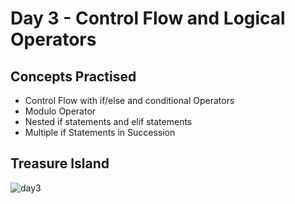 # Day 3 - Control Flow and Logical Operators
## Concepts Practised 
+ Control Flow with if/else and conditional Operators
+ Modulo Operator
+ Nested if statements and elif statements
+ Multiple if Statements in Succession

## Treasure Island
![day3]()
